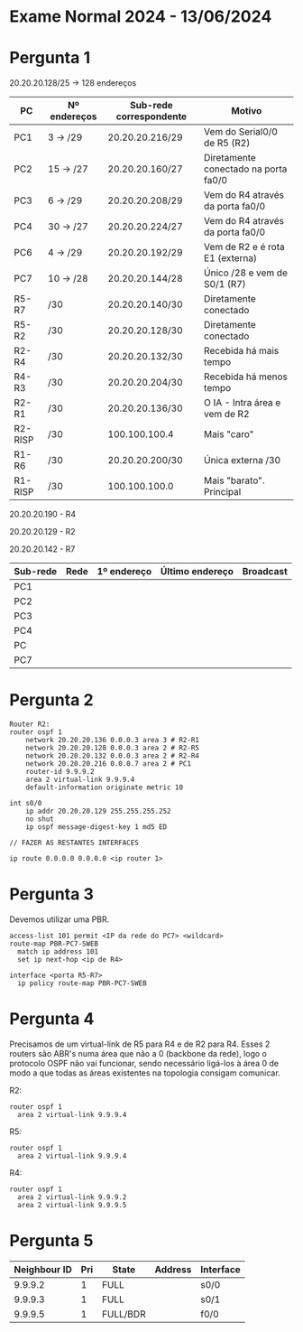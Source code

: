 # Exame Normal 2024 - 13/06/2024

# Pergunta 1

20.20.20.128/25 -> 128 endereços

| PC      | Nº endereços | Sub-rede correspondente | Motivo                               |
| ------- | -------------- | ----------------------- | ------------------------------------ |
| PC1     | 3 -> /29       | 20.20.20.216/29         | Vem do Serial0/0 de R5 (R2)          |
| PC2     | 15 -> /27      | 20.20.20.160/27         | Diretamente conectado na porta fa0/0 |
| PC3     | 6 -> /29       | 20.20.20.208/29         | Vem do R4 através da porta fa0/0    |
| PC4     | 30 -> /27      | 20.20.20.224/27         | Vem do R4 através da porta fa0/0    |
| PC6     | 4 -> /29       | 20.20.20.192/29         | Vem de R2 e é rota E1 (externa)     |
| PC7     | 10 -> /28      | 20.20.20.144/28         | Único /28 e vem de S0/1 (R7)        |
| R5-R7   | /30            | 20.20.20.140/30         | Diretamente conectado                |
| R5-R2   | /30            | 20.20.20.128/30         | Diretamente conectado                |
| R2-R4   | /30            | 20.20.20.132/30         | Recebida há mais tempo              |
| R4-R3   | /30            | 20.20.20.204/30         | Recebida há menos tempo             |
| R2-R1   | /30            | 20.20.20.136/30         | O IA - Intra área e vem de R2       |
| R2-RISP | /30            | 100.100.100.4           | Mais "caro"                          |
| R1-R6   | /30            | 20.20.20.200/30         | Única externa /30                   |
| R1-RISP | /30            | 100.100.100.0           | Mais "barato". Principal             |

20.20.20.190 - R4

20.20.20.129 - R2

20.20.20.142 - R7

| Sub-rede | Rede | 1º endereço | Último endereço | Broadcast |
| -------- | ---- | ------------- | ----------------- | --------- |
| PC1      |      |               |                   |           |
| PC2      |      |               |                   |           |
| PC3      |      |               |                   |           |
| PC4      |      |               |                   |           |
| PC       |      |               |                   |           |
| PC7      |      |               |                   |           |

# Pergunta 2

```
Router R2:
router ospf 1
	network 20.20.20.136 0.0.0.3 area 3 # R2-R1
	network 20.20.20.128 0.0.0.3 area 2 # R2-R5
	network 20.20.20.132 0.0.0.3 area 2 # R2-R4
	network 20.20.20.216 0.0.0.7 area 2 # PC1
	router-id 9.9.9.2
	area 2 virtual-link 9.9.9.4
	default-information originate metric 10

int s0/0
	ip addr 20.20.20.129 255.255.255.252
	no shut
	ip ospf message-digest-key 1 md5 ED

// FAZER AS RESTANTES INTERFACES

ip route 0.0.0.0 0.0.0.0 <ip router 1>
```

# Pergunta 3

Devemos utilizar uma PBR.

```
access-list 101 permit <IP da rede do PC7> <wildcard>
route-map PBR-PC7-SWEB
  match ip address 101
  set ip next-hop <ip de R4>

interface <porta R5-R7>
  ip policy route-map PBR-PC7-SWEB
```

# Pergunta 4

Precisamos de um virtual-link de R5 para R4 e de R2 para R4. Esses 2 routers são ABR's numa área que não a 0 (backbone da rede), logo o protocolo OSPF não vai funcionar, sendo necessário ligá-los à área 0 de modo a que todas as áreas existentes na topologia consigam comunicar.

R2:

```
router ospf 1
  area 2 virtual-link 9.9.9.4
```

R5:

```
router ospf 1
  area 2 virtual-link 9.9.9.4
```

R4:

```
router ospf 1
  area 2 virtual-link 9.9.9.2
  area 2 virtual-link 9.9.9.5
```

# Pergunta 5

| Neighbour ID | Pri | State    | Address | Interface |
| ------------ | --- | -------- | ------- | --------- |
| 9.9.9.2      | 1   | FULL     |         | s0/0      |
| 9.9.9.3      | 1   | FULL     |         | s0/1      |
| 9.9.9.5      | 1   | FULL/BDR |         | f0/0      |

